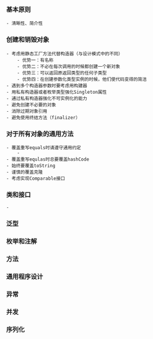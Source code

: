 ### 基本原则
    - 清晰性、简介性

### 创建和销毁对象
    - 考虑用静态工厂方法代替构造器（与设计模式中的不同）
        - 优势一：有名称
        - 优势二：不必在每次调用的时候都创建一个新对象
        - 优势三：可以返回原返回类型的任何子类型
        - 优势四：在创建参数化类型实例的时候，他们使代码变得的简洁
    - 遇到多个构造器参数时要考虑用构建器
    - 用私有构造器或者枚举类型强化Singleton属性
    - 通过私有构造器强化不可实例化的能力
    - 避免创建不必要的对象
    - 消除过期对象引用
    - 避免使用终结方法（finalizer）

### 对于所有对象的通用方法
    - 覆盖重写equals时请遵守通用约定
        -
    - 覆盖重写equlas时总要覆盖hashCode
    - 始终要覆盖toString
    - 谨慎的覆盖克隆
    - 考虑实现Comparable接口

### 类和接口
    -

### 泛型

### 枚举和注解

### 方法

### 通用程序设计

### 异常

### 并发

### 序列化



